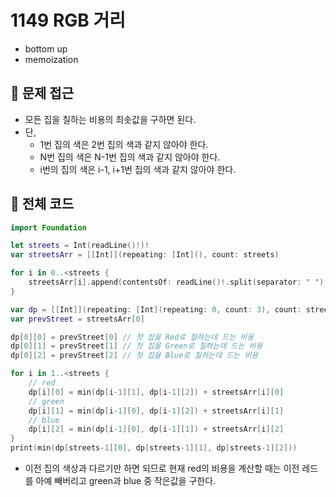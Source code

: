 # 1149 RGB 거리
- bottom up
- memoization

## 🍎 문제 접근
- 모든 집을 칠하는 비용의 최솟값을 구하면 된다.
- 단,
    - 1번 집의 색은 2번 집의 색과 같지 않아야 한다.
    - N번 집의 색은 N-1번 집의 색과 같지 않아야 한다.
    - i번의 집의 색은 i-1, i+1번 집의 색과 같지 않아야 한다.

## 🍎 전체 코드
```swift
import Foundation

let streets = Int(readLine()!)!
var streetsArr = [[Int]](repeating: [Int](), count: streets)

for i in 0..<streets {
    streetsArr[i].append(contentsOf: readLine()!.split(separator: " ").map { Int(String($0))! })
}

var dp = [[Int]](repeating: [Int](repeating: 0, count: 3), count: streets)
var prevStreet = streetsArr[0]

dp[0][0] = prevStreet[0] // 첫 집을 Red로 칠하는데 드는 비용
dp[0][1] = prevStreet[1] // 첫 집을 Green로 칠하는데 드는 비용
dp[0][2] = prevStreet[2] // 첫 집을 Blue로 칠하는데 드는 비용

for i in 1..<streets {
    // red
    dp[i][0] = min(dp[i-1][1], dp[i-1][2]) + streetsArr[i][0]
    // green
    dp[i][1] = min(dp[i-1][0], dp[i-1][2]) + streetsArr[i][1]
    // blue
    dp[i][2] = min(dp[i-1][0], dp[i-1][1]) + streetsArr[i][2]
}
print(min(dp[streets-1][0], dp[streets-1][1], dp[streets-1][2]))
```
- 이전 집의 색상과 다르기만 하면 되므로 현재 red의 비용을 계산할 때는 이전 레드를 아예 빼버리고 green과 blue 중 작은값을 구한다.
